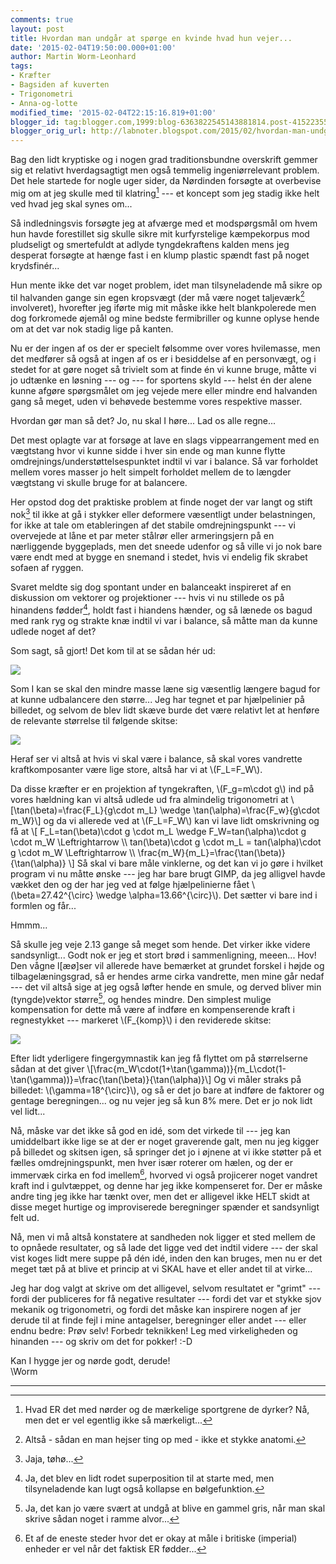 ```yaml
---
comments: true
layout: post
title: Hvordan man undgår at spørge en kvinde hvad hun vejer...
date: '2015-02-04T19:50:00.000+01:00'
author: Martin Worm-Leonhard
tags:
- Kræfter
- Bagsiden af kuverten
- Trigonometri
- Anna-og-lotte
modified_time: '2015-02-04T22:15:16.819+01:00'
blogger_id: tag:blogger.com,1999:blog-6363822545143881814.post-4152235515507869721
blogger_orig_url: http://labnoter.blogspot.com/2015/02/hvordan-man-undgar-at-sprge-en-kvinde.html
---
```


Bag den lidt kryptiske og i nogen grad traditionsbundne overskrift
gemmer sig et relativt hverdagsagtigt men også temmelig ingeniørrelevant
problem. Det hele startede for nogle uger sider, da Nørdinden forsøgte
at overbevise mig om at jeg skulle med til klatring[^1] --- et koncept
som jeg stadig ikke helt ved hvad jeg skal synes om... 

Så indledningsvis
forsøgte jeg at afværge med et modspørgsmål om hvem hun havde
forestillet sig skulle sikre mit kurfyrstelige kæmpekorpus mod
pludseligt og smertefuldt at adlyde tyngdekraftens kalden mens jeg
desperat forsøgte at hænge fast i en klump plastic spændt fast på noget
krydsfinér...

Hun mente ikke det var noget problem, idet man tilsyneladende må sikre
op til halvanden gange sin egen kropsvægt (der må være noget
taljeværk[^1a] involveret), hvorefter jeg iførte mig mit måske ikke
helt blankpolerede men dog forkromede øjemål og mine bedste fermibriller
og kunne oplyse hende om at det var nok stadig lige på kanten.

Nu er der ingen af os der er specielt følsomme over vores hvilemasse,
men det medfører så også at ingen af os er i besiddelse af en
personvægt, og i stedet for at gøre noget så trivielt som at finde én vi
kunne bruge, måtte vi jo udtænke en løsning --- og --- for sportens skyld ---
helst én der alene kunne afgøre spørgsmålet om jeg vejede mere eller
mindre end halvanden gang så meget, uden vi behøvede bestemme vores
respektive masser.

Hvordan gør man så det? Jo, nu skal I høre... Lad os alle regne...

Det mest oplagte var at forsøge at lave en slags vippearrangement
med en vægtstang hvor vi kunne sidde i hver sin ende og man kunne flytte
omdrejnings/understøttelsespunktet indtil vi var i balance. Så var
forholdet mellem vores masser jo helt simpelt forholdet mellem de to
længder vægtstang vi skulle bruge for at balancere.

Her opstod dog det praktiske problem at finde noget der var langt og
stift nok[^2] til ikke at gå i stykker eller deformere væsentligt under
belastningen, for ikke at tale om etableringen af det stabile
omdrejningspunkt --- vi overvejede at låne et par meter stålrør eller
armeringsjern på en nærliggende byggeplads, men det sneede udenfor og så
ville vi jo nok bare være endt med at bygge en snemand i stedet, hvis vi
endelig fik skrabet sofaen af ryggen.

Svaret meldte sig dog spontant under en balanceakt inspireret af en
diskussion om vektorer og projektioner --- hvis vi nu stillede os på
hinandens fødder[^3], holdt fast i hiandens hænder, og så lænede os
bagud med rank ryg og strakte knæ indtil vi var i balance, så måtte man
da kunne udlede noget af det?

Som sagt, så gjort! Det kom til at se sådan hér ud:

[![]({{site.url}}/images/-Y2DbyZTHiSs/VNIKocvLlRI/AAAAAAAACm4/gzU0uH-A0Ao/s1600/vlcsnap-2015-02-04-12h44m21s292.png)]({{site.url}}/images/-Y2DbyZTHiSs/VNIKocvLlRI/AAAAAAAACm4/gzU0uH-A0Ao/s1600/vlcsnap-2015-02-04-12h44m21s292.png)

Som I kan se skal den mindre masse læne sig væsentlig længere bagud for
at kunne udbalancere den større... Jeg har tegnet et par hjælpelinier på
billedet, og selvom de blev lidt skæve burde det være relativt let at
henføre de relevante størrelse til følgende skitse:

[![]({{site.url}}/images/-XWOZ3WGIvDU/VNILenyy-mI/AAAAAAAACnA/HAJ8rvXF2tQ/s1600/2015-02-04%2B12.18.05.jpg)]({{site.url}}/images/-XWOZ3WGIvDU/VNILenyy-mI/AAAAAAAACnA/HAJ8rvXF2tQ/s1600/2015-02-04%2B12.18.05.jpg)

Heraf ser vi altså at hvis vi skal være i balance, så skal vores
vandrette kraftkomposanter være lige store, altså har vi at
\\(F_L=F_W\\). 

Da disse kræfter er en projektion af tyngekraften,
\\(F_g=m\cdot g\\) ind på vores hældning kan vi altså udlede ud fra
almindelig trigonometri at \\[\tan(\beta)=\frac{F_L}{g\cdot m_L}
\wedge \tan(\alpha)=\frac{F_w}{g\cdot m_W}\\] 
og da vi allerede ved at \\(F_L=F_W\\) kan vi lave lidt omskrivning og få at
\\[
F_L=tan(\beta)\cdot g \cdot m_L \wedge F_W=tan(\alpha)\cdot g \cdot m_W \Leftrightarrow \\\ 
tan(\beta)\cdot g \cdot m_L = tan(\alpha)\cdot g \cdot m_W \Leftrightarrow \\\ 
\frac{m_W}{m_L}=\\frac{\tan(\beta)}{\tan(\alpha)}
\\]
Så skal vi bare måle vinklerne, og det kan vi jo gøre i hvilket program
vi nu måtte ønske --- jeg har bare brugt GIMP, da jeg alligvel havde
vækket den og der har jeg ved at følge hjælpelinierne fået
\\(\beta=27.42^{\circ} \wedge \alpha=13.66^{\circ}\\). Det sætter
vi bare ind i formlen og får...

Hmmm...

Så skulle jeg veje 2.13 gange så meget som hende. Det virker ikke videre
sandsynligt... Godt nok er jeg et stort brød i sammenligning, meeen...
Hov! Den vågne l\[æø\]ser vil allerede have bemærket at grundet forskel
i højde og tilbagelæningsgrad, så er hendes arme cirka vandrette, men
mine går nedaf --- det vil altså sige at jeg også løfter hende en smule,
og derved bliver min (tyngde)vektor større[^4], og hendes mindre. Den
simplest mulige kompensation for dette må være af indføre en
kompenserende kraft i regnestykket --- markeret \\(F_{komp}\\) i den
reviderede skitse:

[![]({{site.url}}/images/-C7gjrj1Aepo/VNIXkX36kLI/AAAAAAAACnQ/jWTMvCkOSXQ/s1600/2015-02-04%2B13.56.45.jpg)]({{site.url}}/images/-C7gjrj1Aepo/VNIXkX36kLI/AAAAAAAACnQ/jWTMvCkOSXQ/s1600/2015-02-04%2B13.56.45.jpg)

Efter lidt yderligere fingergymnastik kan jeg få flyttet om på
størrelserne sådan at det giver
\\[\frac{m_W\cdot(1+\tan(\gamma))}{m_L\cdot(1-\tan(\gamma))}=\frac{\tan(\beta)}{\tan(\alpha)}\\]
Og vi måler straks på billedet: \\(\gamma=18^{\circ}\\), og så er det
jo bare at indføre de faktorer og gentage beregningen... og nu vejer jeg
så kun 8% mere. Det er jo nok lidt vel lidt...

Nå, måske var det ikke så god en idé, som det virkede til --- jeg kan
umiddelbart ikke lige se at der er noget graverende galt, men nu jeg
kigger på billedet og skitsen igen, så springer det jo i øjnene at vi
ikke støtter på et fælles omdrejningspunkt, men hver især roterer om
hælen, og der er immervæk cirka en fod imellem[^5], hvorved vi også
projicerer noget vandret kraft ind i gulvtæppet, og denne har jeg ikke
kompenseret for. Der er måske andre ting jeg ikke har tænkt over, men
det er alligevel ikke HELT skidt at disse meget hurtige og improviserede
beregninger spænder et sandsynligt felt ud.

Nå, men vi må altså konstatere at sandheden nok ligger et sted mellem de
to opnåede resultater, og så lade det ligge ved det indtil videre --- der
skal vist koges lidt mere suppe på dén idé, inden den kan bruges, men nu
er det meget tæt på at blive et princip at vi SKAL have et eller andet
til at virke...

Jeg har dog valgt at skrive om det alligevel, selvom resultatet er
"grimt" --- fordi der publiceres for få negative resultater --- fordi det
var et stykke sjov mekanik og trigonometri, og fordi det måske kan
inspirere nogen af jer derude til at finde fejl i mine antagelser,
beregninger eller andet --- eller endnu bedre: Prøv selv! Forbedr
teknikken! Leg med virkeligheden og hinanden --- og skriv om det for
pokker! :-D

Kan I hygge jer og nørde godt, derude!  
\\Worm

------------------------------------------------------------------------

[^1]: Hvad ER det med nørder og de mærkelige sportgrene de dyrker? Nå,
    men det er vel egentlig ikke så mærkeligt...

[^1a]: Altså - sådan en man hejser ting op med - ikke et stykke
    anatomi.

[^2]: Jaja, tøhø...

[^3]: Ja, det blev en lidt rodet superposition til at starte med, men
    tilsyneladende kan lugt også kollapse en bølgefunktion.

[^4]: Ja, det kan jo være svært at undgå at blive en gammel gris, når
    man skal skrive sådan noget i ramme alvor...

[^5]: Et af de eneste steder hvor det er okay at måle i britiske
    (imperial) enheder er vel når det faktisk ER fødder...
